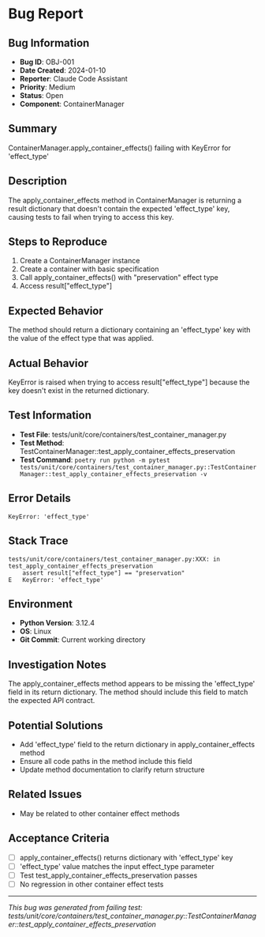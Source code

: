 # Bug Report

## Bug Information
- **Bug ID**: OBJ-001
- **Date Created**: 2024-01-10
- **Reporter**: Claude Code Assistant
- **Priority**: Medium
- **Status**: Open
- **Component**: ContainerManager

## Summary
ContainerManager.apply_container_effects() failing with KeyError for 'effect_type'

## Description
The apply_container_effects method in ContainerManager is returning a result dictionary that doesn't contain the expected 'effect_type' key, causing tests to fail when trying to access this key.

## Steps to Reproduce
1. Create a ContainerManager instance
2. Create a container with basic specification
3. Call apply_container_effects() with "preservation" effect type
4. Access result["effect_type"]

## Expected Behavior
The method should return a dictionary containing an 'effect_type' key with the value of the effect type that was applied.

## Actual Behavior
KeyError is raised when trying to access result["effect_type"] because the key doesn't exist in the returned dictionary.

## Test Information
- **Test File**: tests/unit/core/containers/test_container_manager.py
- **Test Method**: TestContainerManager::test_apply_container_effects_preservation
- **Test Command**: `poetry run python -m pytest tests/unit/core/containers/test_container_manager.py::TestContainerManager::test_apply_container_effects_preservation -v`

## Error Details
```
KeyError: 'effect_type'
```

## Stack Trace
```
tests/unit/core/containers/test_container_manager.py:XXX: in test_apply_container_effects_preservation
    assert result["effect_type"] == "preservation"
E   KeyError: 'effect_type'
```

## Environment
- **Python Version**: 3.12.4
- **OS**: Linux
- **Git Commit**: Current working directory

## Investigation Notes
The apply_container_effects method appears to be missing the 'effect_type' field in its return dictionary. The method should include this field to match the expected API contract.

## Potential Solutions
- Add 'effect_type' field to the return dictionary in apply_container_effects method
- Ensure all code paths in the method include this field
- Update method documentation to clarify return structure

## Related Issues
- May be related to other container effect methods

## Acceptance Criteria
- [ ] apply_container_effects() returns dictionary with 'effect_type' key
- [ ] 'effect_type' value matches the input effect_type parameter
- [ ] Test test_apply_container_effects_preservation passes
- [ ] No regression in other container effect tests

---
*This bug was generated from failing test: tests/unit/core/containers/test_container_manager.py::TestContainerManager::test_apply_container_effects_preservation*